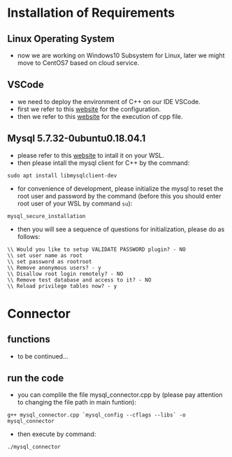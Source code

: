 # Installation of Requirements
## Linux Operating System
* now we are working on Windows10 Subsystem for Linux, later we might move to CentOS7 based on cloud service.
## VSCode
* we need to deploy the environment of C++ on our IDE VSCode.
* first we refer to this [website](https://blog.csdn.net/SuGeLaInys/article/details/99934184) for the configuration.
* then we refer to this [website](https://code.visualstudio.com/docs/cpp/config-wsl) for the execution of cpp file.
## Mysql 5.7.32-0ubuntu0.18.04.1
* please refer to this [website](https://jingyan.baidu.com/article/afd8f4decbdf2234e286e9a4.html) to intall it on your WSL.
* then please intall the mysql client for C++ by the command:
```
sudo apt install libmysqlclient-dev
```
* for convenience of development, please initialize the mysql to reset the root user and password by the command (before this you should enter root user of your WSL by command `su`):
```
mysql_secure_installation
```
* then you will see a sequence of questions for initialization, please do as follows:
```
\\ Would you like to setup VALIDATE PASSWORD plugin? - NO
\\ set user name as root
\\ set password as rootroot
\\ Remove anonymous users? - y
\\ Disallow root login remotely? - NO
\\ Remove test database and access to it? - NO
\\ Reload privilege tables now? - y
```
# Connector
## functions
* to be continued...
## run the code
* you can complile the file mysql_connector.cpp by (please pay attention to changing the file path in main funtion):
```
g++ mysql_connector.cpp `mysql_config --cflags --libs` -o mysql_connector
```
* then execute by command:
```
./mysql_connector
```